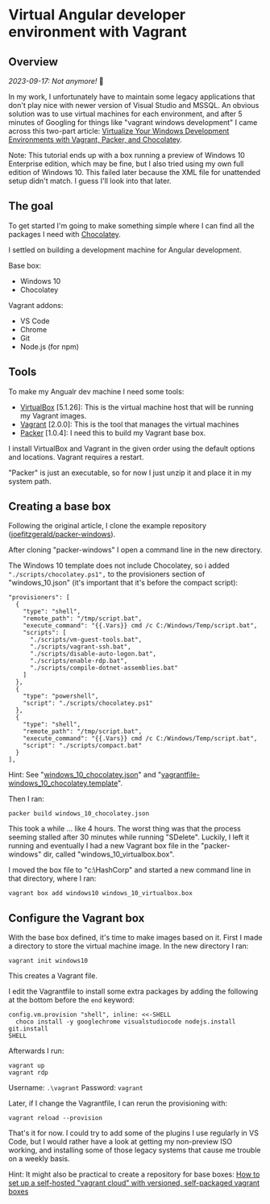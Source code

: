 # Virtual Angular developer environment with Vagrant 

<!-- toc -->

## Overview

_2023-09-17: Not anymore!_ 🙂

In my work, I unfortunately have to maintain some legacy applications that don't play nice with newer version of Visual Studio and MSSQL. An obvious solution was to use virtual machines for each environment, and after 5 minutes of Googling for things like "vagrant windows development" I came across this two-part article: [Virtualize Your Windows Development Environments with Vagrant, Packer, and Chocolatey](http://www.developer.com/net/virtualize-your-windows-development-environments-with-vagrant-packer-and-chocolatey-part-1.html).

Note: This tutorial ends up with a box running a preview of Windows 10 Enterprise edition, which may be fine, but I also tried using my own full edition of Windows 10. This failed later because the XML file for unattended setup didn't match. I guess I'll look into that later.

## The goal

To get started I'm going to make something simple where I can find all the packages I need with [Chocolatey](https://chocolatey.org). 

I settled on building a development machine for Angular development.

Base box:

* Windows 10
* Chocolatey

Vagrant addons:

* VS Code
* Chrome
* Git
* Node.js (for npm)

## Tools

To make my Angualr dev machine I need some tools:

* [VirtualBox](https://www.virtualbox.org/wiki/Downloads) [5.1.26]:
  This is the virtual machine host that will be running my Vagrant images.
* [Vagrant](https://www.vagrantup.com/downloads.html) [2.0.0]:
  This is the tool that manages the virtual machines
* [Packer](https://www.packer.io/downloads.html) [1.0.4]:
  I need this to build my Vagrant base box.

I install VirtualBox and Vagrant in the given order using the default options and locations. Vagrant requires a restart.

"Packer" is just an executable, so for now I just unzip it and place it in my system path.

## Creating a base box

Following the original article, I clone the example repository
([joefitzgerald/packer-windows](https://github.com/joefitzgerald/packer-windows.git)).

After cloning "packer-windows" I open a command line in the new directory.

The Windows 10 template does not include Chocolatey, so i added ``"./scripts/chocolatey.ps1",`` to the provisioners section of "windows_10.json" (it's important that it's before the compact script):

    "provisioners": [
      {
        "type": "shell",
        "remote_path": "/tmp/script.bat",
        "execute_command": "{{.Vars}} cmd /c C:/Windows/Temp/script.bat",
        "scripts": [
          "./scripts/vm-guest-tools.bat",
          "./scripts/vagrant-ssh.bat",
          "./scripts/disable-auto-logon.bat",
          "./scripts/enable-rdp.bat",
          "./scripts/compile-dotnet-assemblies.bat"
        ]
      },
      {
        "type": "powershell",
        "script": "./scripts/chocolatey.ps1"
      },
      {
        "type": "shell",
        "remote_path": "/tmp/script.bat",
        "execute_command": "{{.Vars}} cmd /c C:/Windows/Temp/script.bat",
        "script": "./scripts/compact.bat"
      }
    ],

Hint: See "[windows_10_chocolatey.json](examples/windows_10_chocolatey.json)" and "[vagrantfile-windows_10_chocolatey.template](examples/vagrantfile-windows_10_chocolatey.template)".

Then I ran:

    packer build windows_10_chocolatey.json

This took a while ... like 4 hours. The worst thing was that the process seeming stalled after 30 minutes while running "SDelete". Luckily, I left it running and eventually I had a new Vagrant box file in the "packer-windows" dir, called "windows_10_virtualbox.box".

I moved the box file to "c:\HashCorp" and started a new command line in that directory, where I ran:

    vagrant box add windows10 windows_10_virtualbox.box

## Configure the Vagrant box

With the base box defined, it's time to make images based on it. First I made a directory to store the virtual machine image. In the new directory I ran: 

    vagrant init windows10

This creates a Vagrant file.

I edit the Vagrantfile to install some extra packages by adding the following at the bottom before the ``end`` keyword:

    config.vm.provision "shell", inline: <<-SHELL
      choco install -y googlechrome visualstudiocode nodejs.install git.install
    SHELL

Afterwards I run:

    vagrant up
    vagrant rdp

Username: ``.\vagrant``
Password: ``vagrant``

Later, if I change the Vagrantfile, I can rerun the provisioning with:

    vagrant reload --provision

That's it for now. I could try to add some of the plugins I use regularly in VS Code, but I would rather have a look at getting my non-preview ISO working, and installing some of those legacy systems that cause me trouble on a weekly basis.

Hint: It might also be practical to create a repository for base boxes: [How to set up a self-hosted "vagrant cloud" with versioned, self-packaged vagrant boxes](https://github.com/hollodotme/Helpers/blob/master/Tutorials/vagrant/self-hosted-vagrant-boxes-with-versioning.md)

<!-- https://scotch.io/tutorials/how-to-create-a-vagrant-base-box-from-an-existing-one -->


